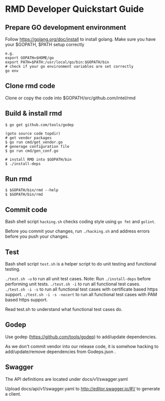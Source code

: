 # RMD Developer Quickstart Guide

## Prepare GO development environment

Follow https://golang.org/doc/install to install golang.
Make sure you have your $GOPATH, $PATH setup correctly

```
e.g.
export GOPATH=$HOME/go
export PATH=$PATH:/usr/local/go/bin:$GOPATH/bin
# check if your go environment variables are set correctly
go env
```

## Clone rmd code

Clone or copy the code into $GOPATH/src/github.com/intel/rmd

## Build & install rmd

```
$ go get github.com/tools/godep

(goto source code topdir)
# get vendor packages
$ go run cmd/get_vendor.go
# generage configuration file
$ go run cmd/gen_conf.go

# install RMD into $GOPATH/bin
$ ./install-deps

```

## Run rmd

```
$ $GOPATH/bin/rmd --help
$ $GOPATH/bin/rmd
```

## Commit code

Bash shell script `hacking.sh` checks coding style using `go fmt` and `golint`.

Before you commit your changes, run `./hacking.sh` and address errors before you push your changes.

## Test

Bash shell script `test.sh` is a helper script to do unit testing and functional testing.

`./test.sh -u` to run all unit test cases. Note: Run `./install-deps` before performing unit tests.
`./test.sh -i` to run all functional test cases.
`./test.sh -i -s` to run all functional test cases with certificate based https support.
`./test.sh -i -s -nocert` to run all functional test cases with PAM based https support.

Read test.sh to understand what functional test cases do.

## Godep

Use godep (https://github.com/tools/godep) to add/update dependencies.

As we don't commit vendor into our release code, it is somehow hacking to
add/update/remove dependencies from Godeps.json .

## Swagger

The API definitions are located under docs/v1/swagger.yaml

Upload docs/api/v1/swagger.yaml to http://editor.swagger.io/#!/ to generate a client.
